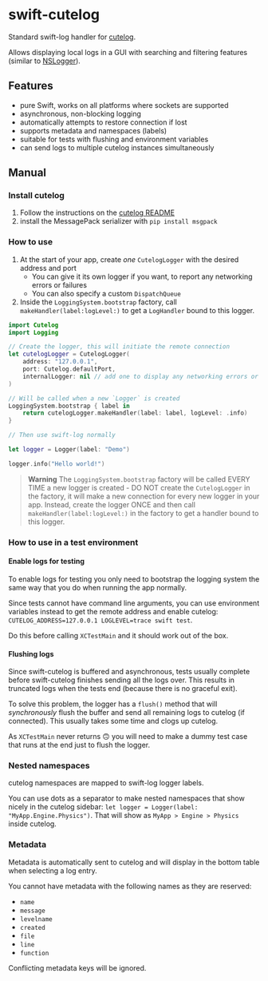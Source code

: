 # swift-cutelog

Standard swift-log handler for [cutelog](https://github.com/busimus/cutelog).

Allows displaying local logs in a GUI with searching and filtering features (similar to [NSLogger](https://github.com/fpillet/NSLogger)).

## Features
- pure Swift, works on all platforms where sockets are supported
- asynchronous, non-blocking logging
- automatically attempts to restore connection if lost
- supports metadata and namespaces (labels)
- suitable for tests with flushing and environment variables
- can send logs to multiple cutelog instances simultaneously

## Manual

### Install cutelog

1. Follow the instructions on the [cutelog README](https://github.com/busimus/cutelog#readme)
2. install the MessagePack serializer with `pip install msgpack`

### How to use

1. At the start of your app, create *one* `CutelogLogger` with the desired address and port
    - You can give it its own logger if you want, to report any networking errors or failures
    - You can also specify a custom `DispatchQueue`
2. Inside the `LoggingSystem.bootstrap` factory, call `makeHandler(label:logLevel:)` to get a `LogHandler` bound to this logger.

```swift
import Cutelog
import Logging

// Create the logger, this will initiate the remote connection
let cutelogLogger = CutelogLogger(
    address: "127.0.0.1",
    port: Cutelog.defaultPort,
    internalLogger: nil // add one to display any networking errors or failures
)

// Will be called when a new `Logger` is created
LoggingSystem.bootstrap { label in
    return cutelogLogger.makeHandler(label: label, logLevel: .info)
}

// Then use swift-log normally

let logger = Logger(label: "Demo")

logger.info("Hello world!")
```

> **Warning**
> The `LoggingSystem.bootstrap` factory will be called EVERY TIME a new logger is created - DO NOT create the `CutelogLogger` in the factory, it will make a new connection for every new logger in your app.
> Instead, create the logger ONCE and then call `makeHandler(label:logLevel:)` in the factory to get a handler bound to this logger.

### How to use in a test environment

#### Enable logs for testing

To enable logs for testing you only need to bootstrap the logging system the same way that you do when running the app normally.

Since tests cannot have command line arguments, you can use environment variables instead to get the remote address and enable cutelog: `CUTELOG_ADDRESS=127.0.0.1 LOGLEVEL=trace swift test`.

Do this before calling `XCTestMain` and it should work out of the box.

#### Flushing logs

Since swift-cutelog is buffered and asynchronous, tests usually complete before swift-cutelog finishes sending all the logs over. This results in truncated logs when the tests end (because there is no graceful exit).

To solve this problem, the logger has a `flush()` method that will *synchronously* flush the buffer and send all remaining logs to cutelog (if connected). This usually takes some time and clogs up cutelog.

As `XCTestMain` never returns 🙃 you will need to make a dummy test case that runs at the end just to flush the logger.

### Nested namespaces

cutelog namespaces are mapped to swift-log logger labels.

You can use dots as a separator to make nested namespaces that show nicely in the cutelog sidebar: `let logger = Logger(label: "MyApp.Engine.Physics")`. That will show as `MyApp > Engine > Physics` inside cutelog.

### Metadata

Metadata is automatically sent to cutelog and will display in the bottom table when selecting a log entry.

You cannot have metadata with the following names as they are reserved:
- `name`
- `message`
- `levelname`
- `created`
- `file`
- `line`
- `function`

Conflicting metadata keys will be ignored.
